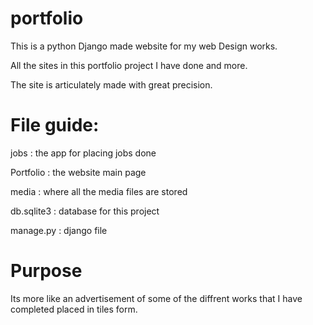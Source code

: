 # portfolio
This is a python Django made website for my web Design works.

All the sites in this portfolio project I have done and more.

The site is articulately made with great precision.

# File guide:
jobs : the app for placing jobs done 

Portfolio : the website main page

media : where all the media files are stored 

db.sqlite3 : database for this project

manage.py : django file
 
# Purpose
Its more like an advertisement of some of the diffrent works that I have completed placed in tiles form. 
